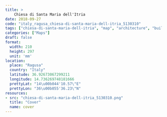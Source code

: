 ```yaml
---
title: > 
    Chiesa di Santa Maria dell'Itria
date: 2018-09-27
code: "italy_ragusa_chiesa-di-santa-maria-dell-itria_5130310"
tags: ["chiesa-di-santa-maria-dell-itria", "map", "architecture", "buildings", "Ragusa", "Italy"]
categories: ["Maps"]
draft: false
format:
  width: 210
  height: 297
  unit: 'mm'
location:
  place: "Ragusa"
  country: "Italy"
  latitude: 36.92673067299211
  longitude: 14.736269748181666
  prettyLat: "14\u00b044'10.57\"E"
  prettyLon: "36\u00b055'36.23\"N"
resources:
- src: "chiesa-di-santa-maria-dell-itria_5130310.png"
  title: "Cover"
  name: cover
---
```

